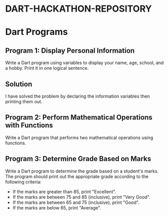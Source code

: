 # DART-HACKATHON-REPOSITORY

# Dart Programs



## Program 1: Display Personal Information
Write a Dart program using variables to display your name, age, school, and a hobby. Print it in one logical sentence.

## Solution
I have solved the problem by declaring the information variables then printing them out.

## Program 2: Perform Mathematical Operations with Functions
Write a Dart program that performs two mathematical operations using functions.

## Program 3: Determine Grade Based on Marks
Write a Dart program to determine the grade based on a student's marks. The program should print out the appropriate grade according to the following criteria:
- If the marks are greater than 85, print "Excellent".
- If the marks are between 75 and 85 (inclusive), print "Very Good".
- If the marks are between 65 and 75 (inclusive), print "Good".
- If the marks are below 65, print "Average".
